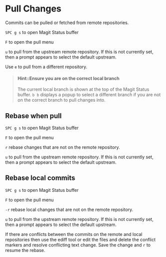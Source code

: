 # Pull Changes

Commits can be pulled or fetched from remote repositories.

`SPC g s` to open Magit Status buffer

`F` to open the pull menu

`u` to pull from the upstream remote repository.  If this is not currently set, then a prompt appears to select the default upstream.

Use `e` to pull from a different repository.

> #### Hint::Ensure you are on the correct local branch
> The current local branch is shown at the top of the Magit Status buffer.
> `b b` displays a popup to select a different branch if you are not on the correct branch to pull changes into.


## Rebase when pull

`SPC g s` to open Magit Status buffer

`F` to open the pull menu

`r` rebase changes that are not on the remote repository.

`u` to pull from the upstream remote repository.  If this is not currently set, then a prompt appears to select the default upstream.


## Rebase local commits

`SPC g s` to open Magit Status buffer

`F` to open the pull menu

`-r` rebase local changes that are not on the remote repository.

`u` to pull from the upstream remote repository.  If this is not currently set, then a prompt appears to select the default upstream.

If there are conflicts between the commits on the remote and local repositories then use the ediff tool or edit the files and delete the conflict markers and resolve conflicting text change.  Save the change and `r` to resume the rebase.
